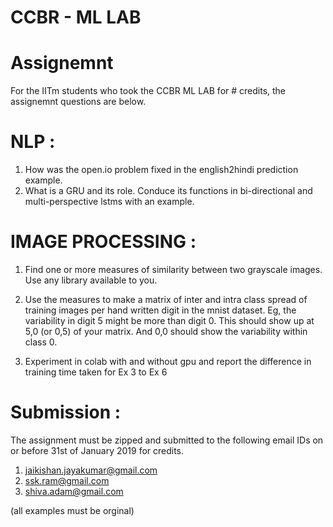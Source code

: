 # CCBR - ML LAB

# Assignemnt 

For the IITm students who took the CCBR ML LAB for # credits, the assignemnt questions are below.





# NLP :

1. How was the open.io problem fixed in the english2hindi prediction example.
2. What is a GRU and its role. Conduce its functions in bi-directional and multi-perspective lstms with an example.

# IMAGE PROCESSING :

1. Find one or more measures of similarity between two grayscale  images. Use any library available to you.

2. Use the measures to make a matrix of inter and intra class spread of training images per hand written digit in the mnist dataset. Eg, the variability in digit 5 might be more than digit 0. This should show up at 5,0 (or 0,5) of your matrix. And 0,0 should show the variability within class 0.

3. Experiment in colab with and without gpu and report the difference in training time taken for Ex 3 to Ex 6

# Submission :

The assignment must be zipped and submitted to the following email IDs on or before 31st of January 2019 for credits.

1. jaikishan.jayakumar@gmail.com
2. ssk.ram@gmail.com
3. shiva.adam@gmail.com


(all examples must be orginal)
